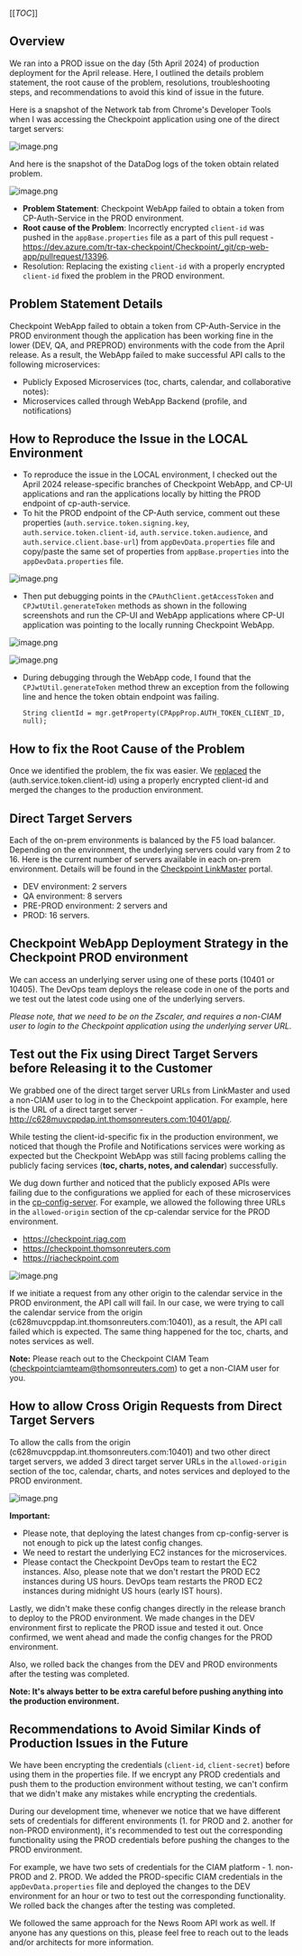 [[_TOC_]]

## Overview
We ran into a PROD issue on the day (5th April 2024) of production deployment for the April release. Here, I outlined the details problem statement, the root cause of the problem, resolutions, troubleshooting steps, and recommendations to avoid this kind of issue in the future.

Here is a snapshot of the Network tab from Chrome's Developer Tools when I was accessing the Checkpoint application using one of the direct target servers:

![image.png](/.attachments/image-886eefe2-3182-4f20-8caa-87734a8999e0.png)

And here is the snapshot of the DataDog logs of the token obtain related problem.

![image.png](/.attachments/image-a376d102-636f-400c-b0c3-5049b2f86bab.png)

- **Problem Statement**: Checkpoint WebApp failed to obtain a token from CP-Auth-Service in the PROD environment.
- **Root cause of the Problem**: Incorrectly encrypted `client-id` was pushed in the `appBase.properties` file as a part of this pull request - https://dev.azure.com/tr-tax-checkpoint/Checkpoint/_git/cp-web-app/pullrequest/13396.
- Resolution: Replacing the existing `client-id` with a properly encrypted `client-id` fixed the problem in the PROD environment.

## Problem Statement Details
Checkpoint WebApp failed to obtain a token from CP-Auth-Service in the PROD environment though the application has been working fine in the lower (DEV, QA, and PREPROD) environments with the code from the April release. As a result, the WebApp failed to make successful API calls to the following microservices:

- Publicly Exposed Microservices (toc, charts, calendar, and collaborative notes):
- Microservices called through WebApp Backend (profile, and notifications)

## How to Reproduce the Issue in the LOCAL Environment
- To reproduce the issue in the LOCAL environment, I checked out the April 2024 release-specific branches of Checkpoint WebApp, and CP-UI applications and ran the applications locally by hitting the PROD endpoint of cp-auth-service.
- To hit the PROD endpoint of the CP-Auth service, comment out these properties (`auth.service.token.signing.key`, `auth.service.token.client-id`, `auth.service.token.audience`, and `auth.service.client.base-url`) from `appDevData.properties` file and copy/paste the same set of properties from `appBase.properties` into the `appDevData.properties` file.

![image.png](/.attachments/image-37dc3189-f177-4c97-b3ac-34a542ff3af8.png)

- Then put debugging points in the `CPAuthClient.getAccessToken` and `CPJwtUtil.generateToken` methods as shown in the following screenshots and run the CP-UI and WebApp applications where CP-UI application was pointing to the locally running Checkpoint WebApp.

![image.png](/.attachments/image-addcc227-d1c1-4851-a81f-adc59249f79b.png)

![image.png](/.attachments/image-5868f62e-13c6-4223-8cd0-242e8f655763.png)

- During debugging through the WebApp code, I found that the `CPJwtUtil.generateToken` method threw an exception from the following line and hence the token obtain endpoint was failing.

     `String clientId = mgr.getProperty(CPAppProp.AUTH_TOKEN_CLIENT_ID, null);`

## How to fix the Root Cause of the Problem
Once we identified the problem, the fix was easier. We [replaced](https://dev.azure.com/tr-tax-checkpoint/Checkpoint/_git/cp-web-app/pullrequest/13627) the (auth.service.token.client-id) using a properly encrypted client-id and merged the changes to the production environment.

## Direct Target Servers
Each of the on-prem environments is balanced by the F5 load balancer. Depending on the environment, the underlying servers could vary from 2 to 16. Here is the current number of servers available in each on-prem environment. Details will be found in the [Checkpoint LinkMaster](http://cplink.int.westgroup.com/) portal.

- DEV environment: 2 servers
- QA environment: 8 servers
- PRE-PROD environment: 2 servers and
- PROD: 16 servers.

## Checkpoint WebApp Deployment Strategy in the Checkpoint PROD environment
We can access an underlying server using one of these ports (10401 or 10405). The DevOps team deploys the release code in one of the ports and we test out the latest code using one of the underlying servers. 

_Please note, that we need to be on the Zscaler, and requires a non-CIAM user to login to the Checkpoint application using the underlying server URL._

## Test out the Fix using Direct Target Servers before Releasing it to the Customer
We grabbed one of the direct target server URLs from LinkMaster and used a non-CIAM user to log in to the Checkpoint application. For example, here is the URL of a direct target server - http://c628muvcppdap.int.thomsonreuters.com:10401/app/.

While testing the client-id-specific fix in the production environment, we noticed that though the Profile and Notifications services were working as expected but the Checkpoint WebApp was still facing problems calling the publicly facing services (**toc, charts, notes, and calendar**) successfully.

We dug down further and noticed that the publicly exposed APIs were failing due to the configurations we applied for each of these microservices in the [cp-config-server](https://github.com/tr/cp_config-server). For example, we allowed the following three URLs in the `allowed-origin` section of the cp-calendar service for the PROD environment.

- https://checkpoint.riag.com
- https://checkpoint.thomsonreuters.com
- https://riacheckpoint.com

![image.png](/.attachments/image-010ea473-c8a9-4714-bb27-8000e418dbe1.png)

If we initiate a request from any other origin to the calendar service in the PROD environment, the API call will fail. In our case, we were trying to call the calendar service from the origin (c628muvcppdap.int.thomsonreuters.com:10401), as a result, the API call failed which is expected. The same thing happened for the toc, charts, and notes services as well.

**Note:** Please reach out to the Checkpoint CIAM Team (checkpointciamteam@thomsonreuters.com) to get a non-CIAM user for you.

## How to allow Cross Origin Requests from Direct Target Servers
To allow the calls from the origin (c628muvcppdap.int.thomsonreuters.com:10401) and two other direct target servers, we added 3 direct target server URLs in the `allowed-origin` section of the toc, calendar, charts, and notes services and deployed to the PROD environment.

![image.png](/.attachments/image-0cd522fd-6e2e-4f35-9b68-ec98d309f122.png)

**Important:** 
- Please note, that deploying the latest changes from cp-config-server is not enough to pick up the latest config changes. 
- We need to restart the underlying EC2 instances for the microservices. 
- Please contact the Checkpoint DevOps team to restart the EC2 instances. Also, please note that we don't restart the PROD EC2 instances during US hours. DevOps team restarts the PROD EC2 instances during midnight US hours (early IST hours).

Lastly, we didn't make these config changes directly in the release branch to deploy to the PROD environment. We made changes in the DEV environment first to replicate the PROD issue and tested it out. Once confirmed, we went ahead and made the config changes for the PROD environment.

Also, we rolled back the changes from the DEV and PROD environments after the testing was completed.

**Note: It's always better to be extra careful before pushing anything into the production environment.**

## Recommendations to Avoid Similar Kinds of Production Issues in the Future
We have been encrypting the credentials (`client-id`, `client-secret`) before using them in the properties file.  If we encrypt any PROD credentials and push them to the production environment without testing, we can't confirm that we didn't make any mistakes while encrypting the credentials.

During our development time, whenever we notice that we have different sets of credentials for different environments (1. for PROD and 2. another for non-PROD environment), it's recommended to test out the corresponding functionality using the PROD credentials before pushing the changes to the PROD environment. 

For example, we have two sets of credentials for the CIAM platform - 1. non-PROD and 2. PROD. We added the PROD-specific CIAM credentials in the `appDevData.properties` file and deployed the changes to the DEV environment for an hour or two to test out the corresponding functionality. We rolled back the changes after the testing was completed.

We followed the same approach for the News Room API work as well. If anyone has any questions on this, please feel free to reach out to the leads and/or architects for more information.

